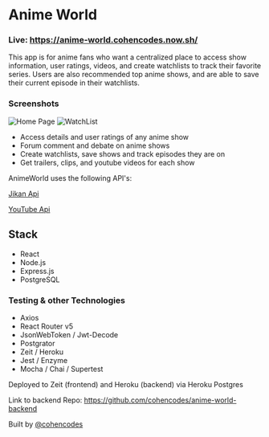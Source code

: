 # Anime World

### Live: https://anime-world.cohencodes.now.sh/

This app is for anime fans who want a centralized place to access show information, user ratings, videos, and create watchlists to track their favorite series.
Users are also recommended top anime shows, and are able to save their current episode in their watchlists.

### Screenshots

![Home Page](https://imgur.com/8aPUDhZ.png) ![WatchList](https://imgur.com/oZu3Loe.png)

- Access details and user ratings of any anime show
- Forum comment and debate on anime shows
- Create watchlists, save shows and track episodes they are on
- Get trailers, clips, and youtube videos for each show

AnimeWorld uses the following API's:

[Jikan Api](https://jikan.docs.apiary.io/#introduction/announcement-17th-may,-2019)

[YouTube Api](https://developers.google.com/youtube/v3/getting-started)

## Stack

- React
- Node.js
- Express.js
- PostgreSQL

### Testing & other Technologies

- Axios
- React Router v5
- JsonWebToken / Jwt-Decode
- Postgrator
- Zeit / Heroku
- Jest / Enzyme
- Mocha / Chai / Supertest

Deployed to Zeit (frontend) and Heroku (backend) via Heroku Postgres

Link to backend Repo: https://github.com/cohencodes/anime-world-backend

Built by [@cohencodes](https://github.com/cohencodes)
